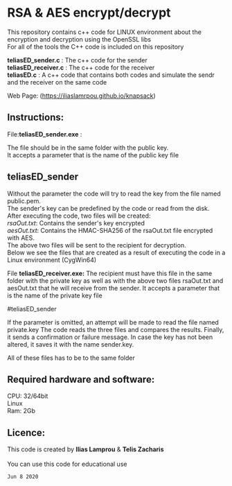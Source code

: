 # RSA & AES encrypt/decrypt

This repository contains c++ code for LINUX environment about the encryption and decryption using the OpenSSL libs <br/>
For all of the tools the C++ code is included on this repository<br/>


**teliasED_sender.c** : The c++ code for the sender<br/>
**teliasED_receiver.c** : The c++ code for the receiver<br/>
**teliasED.c** : A c++ code that contains both codes and simulate the sendr and the receiver on the same code<br/>

Web Page: (https://iliaslamrpou.github.io/knapsack)<br/>

## Instructions:

File:**teliasED_sender.exe** :

The file should be in the same folder with the public key.<br/>
It accepts a parameter that is the name of the public key file<br/>
##	teliasED_sender <publicKeyFilename><br/>
Without the parameter the code will try to read the key from the file named public.pem.<br/>
The sender's key can be predefined by the code or read from the disk.<br/>
After executing the code, two files will be created:<br/>
*rsaOut.txt*: Contains the sender's key encrypted<br/>
*aesOut.txt*: Contains the HMAC-SHA256 of the rsaOut.txt file encrypted with AES.<br/>
The above two files will be sent to the recipient for decryption.<br/>
Below we see the files that are created as a result of executing the code in a Linux environment (CygWin64)<br/>

File **teliasED_receiver.exe:**
The recipient must have this file in the same folder with the private key as well as with the above two files rsaOut.txt and aesOut.txt that he will receive from the sender.
It accepts a parameter that is the name of the private key file

#teliasED_sender <publicKeyFilename>

If the parameter is omitted, an attempt will be made to read the file named private.key
The code reads the three files and compares the results.
Finally, it sends a confirmation or failure message.
In case the key has not been altered, it saves it with the name sender.key.

All of these files has to be to the same folder<br/>


## Required hardware and software:
CPU: 32/64bit<br/>
Linux<br/>
Ram: 2Gb<br/>

## Licence: 
This code is created by **Ilias Lamprou** & **Telis Zacharis**<br/><br/>
You can use this code for educational use<br/>


`Jun 8 2020`
